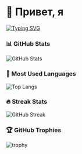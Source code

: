 # 👋 Привет, я 
[![Typing SVG](https://readme-typing-svg.herokuapp.com?font=Fira+Code&size=30&pause=1000&color=FF305F&center=true&vCenter=true&width=500&lines=Weegoos;Fullstack+Developer;Open+Source+Contributor)](https://git.io/typing-svg)


### 📊 GitHub Stats
![GitHub Stats](https://github-readme-stats.vercel.app/api?username=Weegoos&show_icons=true&theme=radical)

### 🚀 Most Used Languages
![Top Langs](https://github-readme-stats.vercel.app/api/top-langs/?username=Weegoos&layout=compact&theme=radical)

### 🔥 Streak Stats
![GitHub Streak](https://streak-stats.demolab.com?user=Weegoos&theme=radical&hide_border=false)

### 🏆 GitHub Trophies
![trophy](https://github-profile-trophy.vercel.app/?username=Weegoos&theme=radical&no-frame=false&no-bg=true&margin-w=4)
